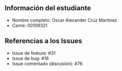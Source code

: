 ## Información del estudiante
- Nombre completo: Oscar Alexander Cruz Martínez
- Carné: 00109321

## Referencias a los Issues
- Issue de feature: #31
- Issue de bug: #18
- Issue comentado (discusión): #76